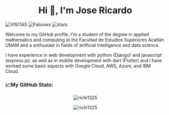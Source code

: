 <h1 align="center">Hi 👋, I'm Jose Ricardo</h1>

![VISITAS](https://visitor-badge.glitch.me/badge?page_id=richi1325.richi1325)
![Faloows](https://img.shields.io/github/followers/richi1325?style=social)
![stars](https://img.shields.io/github/stars/richi1325?style=social)

Welcome to my GitHub profile, I'm a student of the degree in applied mathematics and computing at the Facultad de Estudios Superiores Acatlán UNAM and a enthusiast in fields of artificial intelligence and data science.

I have experience in web development with python (Django) and javascript (express.js), as well as in mobile development with dart (Flutter) and I have worked some basic aspects with Google Cloud, AWS, Azure, and IBM Cloud.
  
<h3 align="left">📈My GitHub Stats:</h3>
<p align="center"><img align="center" src="https://github-readme-stats.vercel.app/api/top-langs/?username=richi1325&show_icons=true&theme=gotham" alt="richi1325" /></p>
<p align="center"> <img src="https://github-readme-stats.vercel.app/api?username=richi1325&show_icons=true&theme=gotham" alt="richi1325" />

